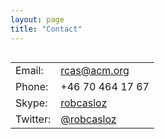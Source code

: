 ```yaml
---
layout: page
title: "Contact"
---
```


<table class="contact" align="left">
  <tr>
    <td>Email:</td>
    <td><a href="mailto:rcas@acm.org">rcas@acm.org</a></td>
  </tr>
  <tr>
    <td>Phone:</td>
    <td>+46 70 464 17 67</td>
  </tr>
  <tr>
    <td>Skype:</td>
    <td><a href="https://join.skype.com/invite/fmPOgjZmN7Ro">robcasloz</a></td>
  </tr>
  <tr>
    <td>Twitter:</td>
    <td><a href="https://twitter.com/robcasloz">@robcasloz</a></td>
  </tr>
</table>
